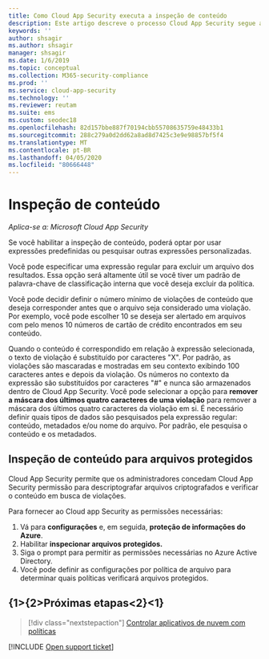 ```yaml
---
title: Como Cloud App Security executa a inspeção de conteúdo
description: Este artigo descreve o processo Cloud App Security segue ao executar inspeção de conteúdo DLP nos dados em sua nuvem.
keywords: ''
author: shsagir
ms.author: shsagir
manager: shsagir
ms.date: 1/6/2019
ms.topic: conceptual
ms.collection: M365-security-compliance
ms.prod: ''
ms.service: cloud-app-security
ms.technology: ''
ms.reviewer: reutam
ms.suite: ems
ms.custom: seodec18
ms.openlocfilehash: 82d157bbe887f70194cbb55708635759e48433b1
ms.sourcegitcommit: 288c279a0d2dd62a8ad8d7425c3e9e98857bf5f4
ms.translationtype: MT
ms.contentlocale: pt-BR
ms.lasthandoff: 04/05/2020
ms.locfileid: "80666448"
---
```

# <a name="content-inspection"></a>Inspeção de conteúdo

*Aplica-se a: Microsoft Cloud App Security*

Se você habilitar a inspeção de conteúdo, poderá optar por usar expressões predefinidas ou pesquisar outras expressões personalizadas.

Você pode especificar uma expressão regular para excluir um arquivo dos resultados. Essa opção será altamente útil se você tiver um padrão de palavra-chave de classificação interna que você deseja excluir da política.

Você pode decidir definir o número mínimo de violações de conteúdo que deseja corresponder antes que o arquivo seja considerado uma violação. Por exemplo, você pode escolher 10 se deseja ser alertado em arquivos com pelo menos 10 números de cartão de crédito encontrados em seu conteúdo.

Quando o conteúdo é correspondido em relação à expressão selecionada, o texto de violação é substituído por caracteres "X". Por padrão, as violações são mascaradas e mostradas em seu contexto exibindo 100 caracteres antes e depois da violação. Os números no contexto da expressão são substituídos por caracteres "#" e nunca são armazenados dentro de Cloud App Security. Você pode selecionar a opção para **remover a máscara dos últimos quatro caracteres de uma violação** para remover a máscara dos últimos quatro caracteres da violação em si. É necessário definir quais tipos de dados são pesquisados pela expressão regular: conteúdo, metadados e/ou nome do arquivo. Por padrão, ele pesquisa o conteúdo e os metadados.

## <a name="content-inspection-for-protected-files"></a>Inspeção de conteúdo para arquivos protegidos

Cloud App Security permite que os administradores concedam Cloud App Security permissão para descriptografar arquivos criptografados e verificar o conteúdo em busca de violações.

Para fornecer ao Cloud app Security as permissões necessárias:

1. Vá para **configurações** e, em seguida, **proteção de informações do Azure**.
2. Habilitar **inspecionar arquivos protegidos.**
3. Siga o prompt para permitir as permissões necessárias no Azure Active Directory.
4. Você pode definir as configurações por política de arquivo para determinar quais políticas verificará arquivos protegidos.

## <a name="next-steps"></a>{1&gt;{2&gt;Próximas etapas&lt;2}&lt;1}

> [!div class="nextstepaction"]
> [Controlar aplicativos de nuvem com políticas](control-cloud-apps-with-policies.md)

[!INCLUDE [Open support ticket](includes/support.md)]
